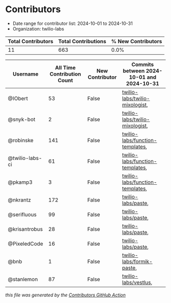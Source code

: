 # Contributors

- Date range for contributor list:  2024-10-01 to 2024-10-31
- Organization: twilio-labs

| Total Contributors | Total Contributions | % New Contributors |
| --- | --- | --- |
| 11 | 663 | 0.0% |

| Username | All Time Contribution Count | New Contributor | Commits between 2024-10-01 and 2024-10-31 |
| --- | --- | --- | --- |
| @IObert | 53 | False | [twilio-labs/twilio-mixologist](https://github.com/twilio-labs/twilio-mixologist/commits?author=IObert&since=2024-10-01&until=2024-10-31),  |
| @snyk-bot | 2 | False | [twilio-labs/twilio-mixologist](https://github.com/twilio-labs/twilio-mixologist/commits?author=snyk-bot&since=2024-10-01&until=2024-10-31),  |
| @robinske | 141 | False | [twilio-labs/function-templates](https://github.com/twilio-labs/function-templates/commits?author=robinske&since=2024-10-01&until=2024-10-31),  |
| @twilio-labs-ci | 61 | False | [twilio-labs/function-templates](https://github.com/twilio-labs/function-templates/commits?author=twilio-labs-ci&since=2024-10-01&until=2024-10-31),  |
| @pkamp3 | 3 | False | [twilio-labs/function-templates](https://github.com/twilio-labs/function-templates/commits?author=pkamp3&since=2024-10-01&until=2024-10-31),  |
| @nkrantz | 172 | False | [twilio-labs/paste](https://github.com/twilio-labs/paste/commits?author=nkrantz&since=2024-10-01&until=2024-10-31),  |
| @serifluous | 99 | False | [twilio-labs/paste](https://github.com/twilio-labs/paste/commits?author=serifluous&since=2024-10-01&until=2024-10-31),  |
| @krisantrobus | 28 | False | [twilio-labs/paste](https://github.com/twilio-labs/paste/commits?author=krisantrobus&since=2024-10-01&until=2024-10-31),  |
| @PixeledCode | 16 | False | [twilio-labs/paste](https://github.com/twilio-labs/paste/commits?author=PixeledCode&since=2024-10-01&until=2024-10-31),  |
| @bnb | 1 | False | [twilio-labs/formik-paste](https://github.com/twilio-labs/formik-paste/commits?author=bnb&since=2024-10-01&until=2024-10-31),  |
| @stanlemon | 87 | False | [twilio-labs/vestlus](https://github.com/twilio-labs/vestlus/commits?author=stanlemon&since=2024-10-01&until=2024-10-31),  |

 _this file was generated by the [Contributors GitHub Action](https://github.com/github/contributors)_

